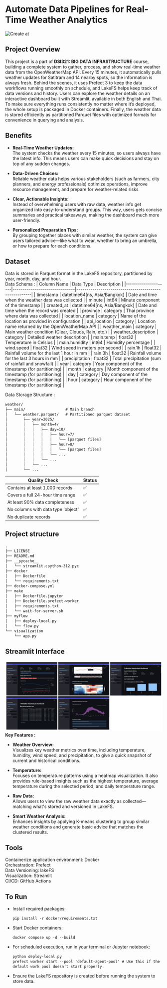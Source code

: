 # Automate Data Pipelines for Real-Time Weather Analytics
![Create at](https://img.shields.io/github/created-at/peemai1/dsi321_2025)

## Project Overview
This project is a part of <b>DSI321: BIG DATA INFRASTRUCTURE</b> course, building a complete system to gather, process, and show real-time weather data from the OpenWeatherMap API. Every 15 minutes, it automatically pulls weather updates for Satitram and 14 nearby spots, so the information is always fresh. Behind the scenes, it uses Prefect 3 to keep the data workflows running smoothly on schedule, and LakeFS helps keep track of data versions and history. Users can explore the weather details on an interactive dashboard built with Streamlit, available in both English and Thai. To make sure everything runs consistently no matter where it’s deployed, the whole setup is packaged in Docker containers. Finally, the weather data is stored efficiently as partitioned Parquet files with optimized formats for convenience in querying and analysis.

## Benefits
- **Real-Time Weather Updates:** <br>
    The system checks the weather every 15 minutes, so users always have the latest info. This means users can make quick decisions and stay on top of any sudden changes.

- **Data-Driven Choices:** <br>
    Reliable weather data helps various stakeholders (such as farmers, city planners, and energy professionals) optimize operations, improve resource management, and prepare for weather-related risks

- **Clear, Actionable Insights:** <br>
    Instead of overwhelming users with raw data, weather info get organized into easy-to-understand groups. This way, users gets concise summaries and practical takeaways, making the dashboard much more user-friendly.

- **Personalized Preparation Tips:** <br>
    By grouping together places with similar weather, the system can give users tailored advice—like what to wear, whether to bring an umbrella, or how to prepare for each conditions.


## Dataset
Data is stored in Parquet format in the LakeFS repository, partitioned by year, month, day, and hour.<br>
Data Schema :
| Column Name         | Data Type                     | Description                                           |
|---------------------|-------------------------------|-------------------------------------------------------|
| timestamp           | datetime64[ns, Asia/Bangkok]  | Date and time when the weather data was collected     |
| minute              | int64                         | Minute component of the timestamp                     |
| created_at          | datetime64[ns, Asia/Bangkok]  | Date and time when the record was created             |
| province            | category                      | Thai province where data was collected                |
| location_name       | category                      | Name of the location as provided in configuration     |
| api_location        | category                      | Location name returned by the OpenWeatherMap API      |
| weather_main        | category                      | Main weather condition (Clear, Clouds, Rain, etc.)    |
| weather_description | category                      | Detailed weather description                          |
| main.temp           | float32                       | Temperature in Celsius                                |
| main.humidity       | int64                         | Humidity percentage                                   |
| wind.speed          | float32                       | Wind speed in meters per second                       |
| rain.1h             | float32                       | Rainfall volume for the last 1 hour in mm             |
| rain.3h             | float32                       | Rainfall volume for the last 3 hours in mm            |
| precipitation       | float32                       | Total precipitation (sum of rainfall and snowfall)    |
| year                | category                      | Year component of the timestamp (for partitioning)    |
| month               | category                      | Month component of the timestamp (for partitioning)   |
| day                 | category                      | Day component of the timestamp (for partitioning)     |
| hour                | category                      | Hour component of the timestamp (for partitioning)    |

Data Storage Structure :
```
weather/
├── main/                  # Main branch
│   └── weather.parquet/   # Partitioned parquet dataset
│       ├── year=2025/
│       │   ├── month=4/
│       │   │   ├── day=10/
│       │   │   │   ├── hour=7/
│       │   │   │   │   └── [parquet files]
│       │   │   │   ├── hour=8/
│       │   │   │   │   └── [parquet files]
│       │   │   │   └── ...
│       │   │   └── ...
│       │   └── ...
│       └── ...
```

| Quality Check | Status |
|--------------|--------|
| Contains at least 1,000 records | ✅ |
| Covers a full 24-hour time range | ✅ |
| At least 90% data completeness | ✅ |
| No columns with data type 'object' | ✅ |
| No duplicate records | ✅ |

## Project structure
```
.
├── LICENSE
├── README.md
├── __pycache__
│   └── streamlit.cpython-312.pyc
├── docker
│   ├── Dockerfile
│   └── requirements.txt
├── docker-compose.yml
├── make
│   ├── Dockerfile.jupyter
│   ├── Dockerfile.prefect-worker
│   ├── requirements.txt
│   └── wait-for-server.sh
├── myflow
│   ├── deploy-local.py
│   └── flow.py
└── visualization
    └── app.py
```

## Streamlit Interface
![alt text](<Screenshot 2568-05-27 at 18.33.41.png>) <br>
**Key Features :**
- **Weather Overview:** <br>
    Visualizes key weather metrics over time, including temperature, humidity, wind speed, and precipitation, to give a quick snapshot of current and historical conditions.

- **Temperature:** <br>
    Focuses on temperature patterns using a heatmap visualization. It also provides rule-based insights such as the highest temperature, average temperature during the selected period, and daily temperature range.

- **Raw Data:** <br>
    Allows users to view the raw weather data exactly as collected—matching what's stored and versioned in LakeFS.

- **Smart Weather Analysis:** <br>
    Enhances insights by applying K-means clustering to group similar weather conditions and generate basic advice that matches the clustered results.

## Tools
Containerize application environment: Docker<br>
Orchestration: Prefect<br>
Data Versioning: lakeFS<br>
Visualization: Streamlit<br>
CI/CD: GitHub Actions<br>

## To Run
- Install required packages:
    ```
    pip install -r docker/requirements.txt
    ```
- Start Docker containers:
    ```
    docker compose up -d --build
    ```
- For scheduled execution, run in your terminal or Jupyter notebook:
    ```
    python deploy-local.py
    prefect worker start --pool 'default-agent-pool' # Use this if the default work pool doesn’t start properly.
    ```
- Ensure the LakeFS repository is created before running the system to store data.